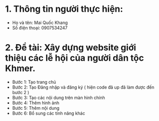 # 1. Thông tin người thực hiện:
   * Họ và tên: Mai Quốc Khang
   * Số điện thoại: 0907534247
# 2. Đề tài: Xây dựng website giới thiệu các lễ hội của người dân tộc Khmer.
   * Bước 1: Tạo trang chủ
   * Bước 2: Tạo Đăng nhập và đăng ký ( hiện code đã up đã làm được đến bước 2 )
   * Bước 3: Tạo các nội dung trên màn hình chính
   * Bước 4: Thêm hình ảnh
   * Bước 5: Thêm nội dung
   * Bước 6: Bổ sung các tính năng khác
